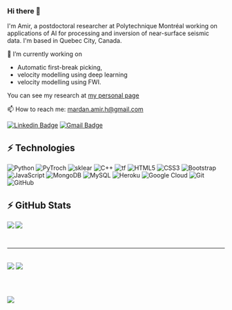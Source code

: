 ### Hi there 👋
I'm Amir, a postdoctoral researcher at Polytechnique Montréal working on applications of AI for processing and inversion of near-surface seismic data. I'm based in Quebec City, Canada.

🔭 I’m currently working on
- Automatic first-break picking,
- velocity modelling using deep learning
- velocity modelling using FWI.

You can see my research at [my personal page](https://amirmardan.github.io/#research)

📫 How to reach me: mardan.amir.h@gmail.com

[![Linkedin Badge](https://img.shields.io/badge/LinkedIn-0077B5?style=for-the-badge&logo=linkedin&logoColor=white&link=https://www.linkedin.com/in/amirmardan/)](https://www.linkedin.com/in/amirmardan/)
[![Gmail Badge](https://img.shields.io/badge/Gmail-D14836?style=for-the-badge&logo=gmail&logoColor=white)](mailto:mardan.amir.h@gmail.com)

## ⚡ Technologies
![Python](https://img.shields.io/badge/Python-FFD43B?style=for-the-badge&logo=python&logoColor=blue)
![PyTroch](https://img.shields.io/badge/PyTorch-EE4C2C?style=for-the-badge&logo=PyTorch&logoColor=white)
![sklear](https://img.shields.io/badge/scikit_learn-F7931E?style=for-the-badge&logo=scikit-learn&logoColor=white)
![C++](https://img.shields.io/badge/C%2B%2B-00599C?style=for-the-badge&logo=c%2B%2B&logoColor=white)
![tf](https://img.shields.io/badge/TensorFlow-FF6F00?style=for-the-badge&logo=TensorFlow&logoColor=white)
![HTML5](https://img.shields.io/badge/HTML5-E34F26?style=for-the-badge&logo=html5&logoColor=white)
![CSS3](https://img.shields.io/badge/CSS3-1572B6?style=for-the-badge&logo=css3&logoColor=white)
![Bootstrap](https://img.shields.io/badge/Bootstrap-563D7C?style=for-the-badge&logo=bootstrap&logoColor=white)
![JavaScript](https://img.shields.io/badge/JavaScript-323330?style=for-the-badge&logo=javascript&logoColor=F7DF1E)
![MongoDB](https://img.shields.io/badge/MongoDB-4EA94B?style=for-the-badge&logo=mongodb&logoColor=white)
![MySQL](https://img.shields.io/badge/MySQL-005C84?style=for-the-badge&logo=mysql&logoColor=white)
![Heroku](https://img.shields.io/badge/Heroku-430098?style=for-the-badge&logo=heroku&logoColor=white)
![Google Cloud](https://img.shields.io/badge/Google_Cloud-4285F4?style=for-the-badge&logo=google-cloud&logoColor=white)
![Git](https://img.shields.io/badge/GIT-E44C30?style=for-the-badge&logo=git&logoColor=white)
![GitHub](https://img.shields.io/badge/GitHub-100000?style=for-the-badge&logo=github&logoColor=white)

## ⚡ GitHub Stats

<a href="https://amirmardan.github.io/" target="_blank"><img align="left" src="https://github-readme-stats.vercel.app/api?username=AmirMardan&show_icons=true&count_private=true&theme=gruvbox" /></a>
<a href="https://amirmardan.github.io/" target="_blank"><img src="https://github-readme-stats.vercel.app/api/top-langs/?username=AmirMardan&hide=jupyter%20notebook&layout=compact&count_private=true&theme=gruvbox"/></a>

<br>
<hr>
<br>
<a href="https://pyfwi.readthedocs.io/en/latest/" target="_blank"><img align="center" src="https://github-readme-stats.vercel.app/api/pin/?username=AmirMardan&repo=PyFWI&theme=gruvbox"></a>
<a href="https://amirmardan.github.io/ml_course/" target="_blank"><img align="center" src="https://github-readme-stats.vercel.app/api/pin/?username=AmirMardan&repo=ml_course&theme=gruvbox"></a>

<br><br>

<img src="https://visitor-badge.laobi.icu/badge?page_id=amir_unique12.mardan_unique12"/>

<!--
badges https://github.com/alexandresanlim/Badges4-README.md-Profile

<br>
<hr>
<br>

<a href="https://amirmardan.github.io/" target="_blank"><img align="center" src="https://github-readme-streak-stats.herokuapp.com?user=AmirMardan&theme=gruvbox"></a>
<a href="https://amirmardan.github.io/" target="_blank"><img align="center" src="https://github-readme-stats.vercel.app/api/wakatime?username=AmirMardan&theme=darcula"></a>
